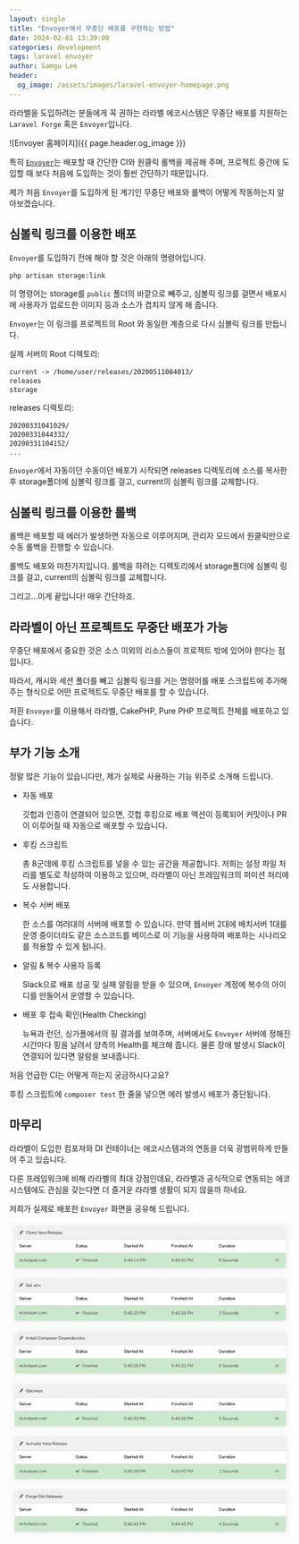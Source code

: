```yaml
---
layout: single
title: "Envoyer에서 무중단 배포를 구현하는 방법"
date: 2024-02-01 13:39:00
categories: development
tags: laravel envoyer
author: Samgu Lee
header:
  og_image: /assets/images/laravel-envoyer-homepage.png
---
```


라라벨을 도입하려는 분들에게 꼭 권하는 라라벨 에코시스템은 무중단 배포를 지원하는 `Laravel Forge` 혹은 `Envoyer`입니다.

![Envoyer 홈페이지]({{ page.header.og_image }})

특히 [`Envoyer`](https://envoyer.io/)는 배포할 때 간단한 CI와 원클릭 롤백을 제공해 주며, 프로젝트 중간에 도입할 때 보다 처음에 도입하는 것이 훨씬 간단하기 때문입니다.

제가 처음 `Envoyer`를 도입하게 된 계기인 무중단 배포와 롤백이 어떻게 작동하는지 알아보겠습니다.

## 심볼릭 링크를 이용한 배포

`Envoyer`를 도입하기 전에 해야 할 것은 아래의 명령어입니다.

```bash
php artisan storage:link
```

이 명령어는 storage를 `public` 폴더의 바깥으로 빼주고, 심볼릭 링크를 걸면서 배포시에 사용자가 업로드한 이미지 등과 소스가 겹치지 않게 해 줍니다.

`Envoyer`는 이 링크를 프로젝트의 Root 와 동일한 계층으로 다시 심볼릭 링크를 만듭니다.

실제 서버의 Root 디렉토리:

```text
current -> /home/user/releases/20200511084013/
releases
storage
```

releases 디렉토리:

```text
20200331041029/
20200331044332/
20200331104152/
...
```

`Envoyer`에서 자동이던 수동이던 배포가 시작되면 releases 디렉토리에 소스를 복사한 후 storage폴더에 심볼릭 링크를 걸고, current의 심볼릭 링크를 교체합니다.

## 심볼릭 링크를 이용한 롤백

롤백은 배포할 때 에러가 발생하면 자동으로 이루어지며, 관리자 모드에서 원클릭만으로 수동 롤백을 진행할 수 있습니다.

롤백도 배포와 마찬가지입니다. 롤백을 하려는 디렉토리에서 storage폴더에 심볼릭 링크를 걸고, current의 심볼릭 링크를 교체합니다.

그리고...이게 끝입니다! 매우 간단하죠.

## 라라벨이 아닌 프로젝트도 무중단 배포가 가능

무중단 배포에서 중요한 것은 소스 이외의 리소스들이 프로젝트 밖에 있어야 한다는 점입니다.

따라서, 캐시와 세션 폴더를 빼고 심볼릭 링크를 거는 명령어를 배포 스크립트에 추가해 주는 형식으로 어떤 프로젝트도 무중단 배포를 할 수 있습니다.

저흰 `Envoyer`를 이용해서 라라벨, CakePHP, Pure PHP 프로젝트 전체를 배포하고 있습니다.

## 부가 기능 소개

정말 많은 기능이 있습니다만, 제가 실제로 사용하는 기능 위주로 소개해 드립니다.

- 자동 배포

  깃헙과 인증이 연결되어 있으면, 깃헙 후킹으로 배포 엑션이 등록되어 커밋이나 PR이 이루어질 때 자동으로 배포할 수 있습니다.

- 후킹 스크립트

  총 8군데에 후킹 스크립트를 넣을 수 있는 공간을 제공합니다. 저희는 설정 파일 처리를 별도로 작성하여 이용하고 있으며, 라라벨이 아닌 프레임워크의 퍼미션 처리에도 사용합니다.

- 복수 서버 배포

  한 소스를 여러대의 서버에 배포할 수 있습니다. 만약 웹서버 2대에 배치서버 1대를 운영 중이더라도 같은 소스코드를 베이스로 이 기능을 사용하여 배포하는 시나리오를 적용할 수 있게 됩니다.

- 알림 & 복수 사용자 등록

  Slack으로 배포 성공 및 실패 알림을 받을 수 있으며, `Envoyer` 계정에 복수의 아이디를 만들어서 운영할 수 있습니다.

- 배포 후 접속 확인\(Health Checking\)

  뉴욕과 런던, 싱가폴에서의 핑 결과를 보여주며, 서버에서도 `Envoyer` 서버에 정해진 시간마다 핑을 날려서 양측의 Health를 체크해 줍니다. 물론 장애 발생시 Slack이 연결되어 있다면 알람을 보내줍니다.

처음 언급한 CI는 어떻게 하는지 궁금하시다고요?

후킹 스크립트에 `composer test` 한 줄을 넣으면 에러 발생시 배포가 중단됩니다.

## 마무리

라라벨이 도입한 컴포져와 DI 컨테이너는 에코시스템과의 연동을 더욱 광범위하게 만들어 주고 있습니다.

다른 프레임워크에 비해 라라벨의 최대 강점인데요, 라라벨과 공식적으로 연동되는 에코시스템에도 관심을 갖는다면 더 즐거운 라라벨 생활이 되지 않을까 하네요.

저희가 실제로 배포한 `Envoyer` 화면을 공유해 드립니다.

![Envoyer deployment](/assets/images/1.png)
